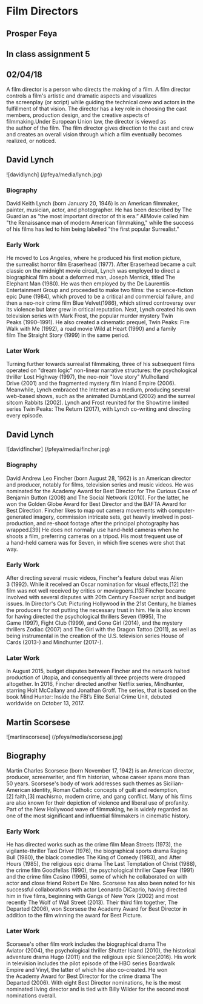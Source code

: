 # Film Directors

## Prosper Feya

## In class assignment 5

## 02/04/18

A film director is a person who directs the making of a film. A film director controls a film's artistic and dramatic aspects and visualizes the screenplay (or script) while guiding the technical crew and actors in the fulfillment of that vision. The director has a key role in choosing the cast members, production design, and the creative aspects of filmmaking.Under European Union law, the director is viewed as the author of the film. The film director gives direction to the cast and crew and creates an overall vision through which a film eventually becomes realized, or noticed. 


## David Lynch

![davidlynch] (/pfeya/media/lynch.jpg)


### Biography

David Keith Lynch (born January 20, 1946) is an American filmmaker, painter, musician, actor, and photographer. He has been described by The Guardian as "the most important director of this era.” AllMovie called him "the Renaissance man of modern American filmmaking," while the success of his films has led to him being labelled "the first popular Surrealist." 


### Early Work

He moved to Los Angeles, where he produced his first motion picture, the surrealist horror film Eraserhead (1977). After Eraserhead became a cult classic on the midnight movie circuit, Lynch was employed to direct a biographical film about a deformed man, Joseph Merrick, titled The Elephant Man (1980). He was then employed by the De Laurentiis Entertainment Group and proceeded to make two films: the science-fiction epic Dune (1984), which proved to be a critical and commercial failure, and then a neo-noir crime film Blue Velvet(1986), which stirred controversy over its violence but later grew in critical reputation.
Next, Lynch created his own television series with Mark Frost, the popular murder mystery Twin Peaks (1990–1991). He also created a cinematic prequel, Twin Peaks: Fire Walk with Me (1992), a road movie Wild at Heart (1990) and a family film The Straight Story (1999) in the same period. 

### Later Work

Turning further towards surrealist filmmaking, three of his subsequent films operated on "dream logic" non-linear narrative structures: the psychological thriller Lost Highway (1997), the neo-noir "love story" Mulholland Drive (2001) and the fragmented mystery film Inland Empire (2006). Meanwhile, Lynch embraced the Internet as a medium, producing several web-based shows, such as the animated DumbLand (2002) and the surreal sitcom Rabbits (2002). Lynch and Frost reunited for the Showtime limited series Twin Peaks: The Return (2017), with Lynch co-writing and directing every episode.



## David Lynch

![davidfincher] (/pfeya/media/fincher.jpg)


### Biography

David Andrew Leo Fincher (born August 28, 1962) is an American director and producer, notably for films, television series and music videos. He was nominated for the Academy Award for Best Director for The Curious Case of Benjamin Button (2008) and The Social Network (2010). For the latter, he won the Golden Globe Award for Best Director and the BAFTA Award for Best Direction. 
Fincher likes to map out camera movements with computer-generated imagery, commission intricate sets, get heavily involved in post-production, and re-shoot footage after the principal photography has wrapped.[39] He does not normally use hand-held cameras when he shoots a film, preferring cameras on a tripod. His most frequent use of a hand-held camera was for Seven, in which five scenes were shot that way. 

### Early Work

After directing several music videos, Fincher's feature debut was Alien 3 (1992). While it received an Oscar nomination for visual effects,[12] the film was not well received by critics or moviegoers.[13] Fincher became involved with several disputes with 20th Century Foxover script and budget issues. In Director's Cut: Picturing Hollywood in the 21st Century, he blames the producers for not putting the necessary trust in him.
He is also known for having directed the psychological thrillers Seven (1995), The Game (1997), Fight Club (1999), and Gone Girl (2014), and the mystery thrillers Zodiac (2007) and The Girl with the Dragon Tattoo (2011), as well as being instrumental in the creation of the U.S. television series House of Cards (2013-) and Mindhunter (2017-).

### Later Work

In August 2015, budget disputes between Fincher and the network halted production of Utopia, and consequently all three projects were dropped altogether. In 2016, Fincher directed another Netflix series, Mindhunter, starring Holt McCallany and Jonathan Groff. The series, that is based on the book Mind Hunter: Inside the FBI’s Elite Serial Crime Unit, debuted worldwide on October 13, 2017.



## Martin Scorsese

![martinscorsese] (/pfeya/media/scorsese.jpg)


## Biography

Martin Charles Scorsese (born November 17, 1942) is an American director, producer, screenwriter, and film historian, whose career spans more than 50 years. Scorsese's body of work addresses such themes as Sicilian-American identity, Roman Catholic concepts of guilt and redemption,[2] faith,[3] machismo, modern crime, and gang conflict. Many of his films are also known for their depiction of violence and liberal use of profanity.
Part of the New Hollywood wave of filmmaking, he is widely regarded as one of the most significant and influential filmmakers in cinematic history. 

### Early Work

He has directed works such as the crime film Mean Streets (1973), the vigilante-thriller Taxi Driver (1976), the biographical sports drama Raging Bull (1980), the black comedies The King of Comedy (1983), and After Hours (1985), the religious epic drama The Last Temptation of Christ (1988), the crime film Goodfellas (1990), the psychological thriller Cape Fear (1991) and the crime film Casino (1995), some of which he collaborated on with actor and close friend Robert De Niro. Scorsese has also been noted for his successful collaborations with actor Leonardo DiCaprio, having directed him in five films, beginning with Gangs of New York (2002) and most recently The Wolf of Wall Street (2013). Their third film together, The Departed (2006), won Scorsese the Academy Award for Best Director in addition to the film winning the award for Best Picture. 

### Later Work

Scorsese's other film work includes the biographical drama The Aviator (2004), the psychological thriller Shutter Island (2010), the historical adventure drama Hugo (2011) and the religious epic Silence(2016). His work in television includes the pilot episode of the HBO series Boardwalk Empire and Vinyl, the latter of which he also co-created. He won the Academy Award for Best Director for the crime drama The Departed (2006). With eight Best Director nominations, he is the most nominated living director and is tied with Billy Wilder for the second most nominations overall.









